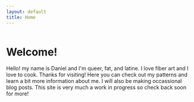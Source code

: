 ```yaml
---
layout: default
title: Home
---
```


<div class="home">
  <img style="display: block; margin-left: auto; margin-right: auto;" src="{{ site.baseurl }}/images/badfly_smoke_sm.png"
    alt=""/>
  <h1>Welcome!</h1>
  <div class="content">
    Hello! my name is Daniel and I'm queer, fat, and latine. I love fiber art and I love to cook. Thanks for visiting! Here you can check out my patterns and learn a bit more information about me. I will also be
    making occassional blog posts. This site is very much a work in progress so check back soon for more!
  </div>
</div>